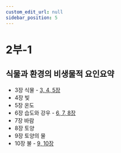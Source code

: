 ```yaml
---
custom_edit_url: null
sidebar_position: 5
---
```


# 2부-1

## 식물과 환경의 비생물적 요인<span class="inline-flex items-center justify-center px-1 py-1 text-xs font-bold leading-none text-indigo-100 bg-indigo-400 rounded align-text-top">요약</span>

- 3장 식물 - [3, 4, 5장](/docs/agroecology/chapter-2)
- 4장 빛
- 5장 온도
- 6장 습도와 강우 - [6, 7, 8장](/docs/agroecology/chapter-2-1)
- 7장 바람
- 8장 토양
- 9장 토양의 물
- 10장 불 - [9, 10장](/docs/agroecology/chapter-2-2)
